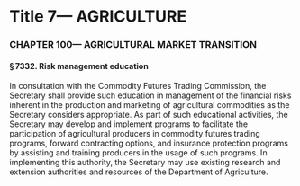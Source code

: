 
# Title 7— AGRICULTURE
### CHAPTER 100— AGRICULTURAL MARKET TRANSITION
#### § 7332. Risk management education

In consultation with the Commodity Futures Trading Commission, the Secretary shall provide such education in management of the financial risks inherent in the production and marketing of agricultural commodities as the Secretary considers appropriate. As part of such educational activities, the Secretary may develop and implement programs to facilitate the participation of agricultural producers in commodity futures trading programs, forward contracting options, and insurance protection programs by assisting and training producers in the usage of such programs. In implementing this authority, the Secretary may use existing research and extension authorities and resources of the Department of Agriculture.
